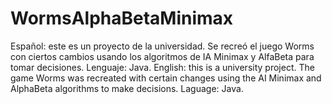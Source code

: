 # WormsAlphaBetaMinimax
Español: este es un proyecto de la universidad. Se recreó el juego Worms con ciertos cambios usando los algoritmos de IA Minimax y AlfaBeta para tomar decisiones.
         Lenguaje: Java.
English: this is a university project. The game Worms was recreated with certain changes using the AI Minimax and AlphaBeta algorithms to make decisions. 
         Laguage: Java.
